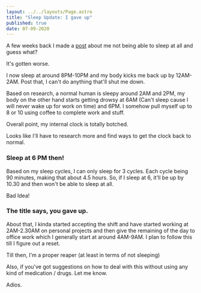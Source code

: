 ```yaml
---
layout: ../../layouts/Page.astro
title: "Sleep Update: I gave up"
published: true
date: 07-09-2020
---
```


A few weeks back I made a [post](/posts/why-cant-i-sleep.html) about me not being able to sleep at all and guess what?

It's gotten worse.

I now sleep at around 8PM-10PM and my body kicks me back up by 12AM-2AM. Post that, I can't do anything that'll shut me down.

Based on research, a normal human is sleepy around 2AM and 2PM, my body on the other hand starts getting drowsy at 6AM (Can't sleep cause I will never wake up for work on time) and 6PM. I somehow pull myself up to 8 or 10 using coffee to complete work and stuff.

Overall point, my internal clock is totally botched.

Looks like I'll have to research more and find ways to get the clock back to normal.

### Sleep at 6 PM then!

Based on my sleep cycles, I can only sleep for 3 cycles. Each cycle being 90 minutes, making that about 4.5 hours. So, if I sleep at 6, it'll be up by 10.30 and then won't be able to sleep at all.

Bad Idea!

### The title says, you gave up.

About that, I kinda started accepting the shift and have started working at 2AM-2.30AM on personal projects and then give the remaining of the day to office work which I generally start at around 4AM-9AM. I plan to follow this till I figure out a reset.

Till then, I'm a proper reaper (at least in terms of not sleeping)

Also, if you've got suggestions on how to deal with this without using any kind of medication / drugs. Let me know.

Adios.
